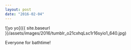 ```yaml
---
layout: post
date: "2016-02-04"
---
```


![yo yo]({{ site.baseurl }}/assets/images/2016/tumblr_o21cxhqLsc1r16syio1_640.jpg)

Everyone for bathtime!

